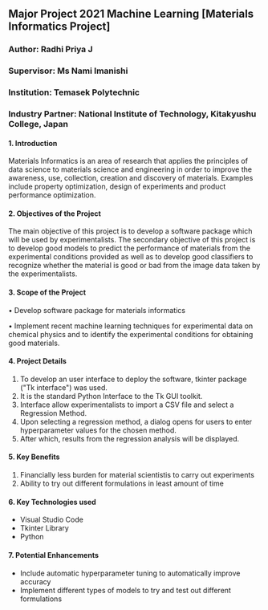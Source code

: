 ## Major Project 2021 Machine Learning [Materials Informatics Project]

### Author: Radhi Priya J
### Supervisor: Ms Nami Imanishi
### Institution: Temasek Polytechnic
### Industry Partner: National Institute of Technology, Kitakyushu College, Japan

#### 1. Introduction

Materials Informatics is an area of research that applies the principles of data science to materials science and engineering in order to improve the awareness, use, collection, creation and discovery of materials. Examples include property optimization, design of experiments and product performance optimization.

#### 2. Objectives of the Project

The main objective of this project is to develop a software package which will be used by experimentalists. The secondary objective of this project is to develop good models to predict the performance of materials from the experimental conditions provided as well as to develop good classifiers to recognize whether the material is good or bad from the image data taken by the experimentalists. 


#### 3. Scope of the Project
•	Develop software package for materials informatics

•	Implement recent machine learning techniques for experimental data on chemical physics and to identify the experimental conditions for obtaining good materials.

#### 4. Project Details
1. To develop an user interface to deploy the software, tkinter package ("Tk interface") was used.
2. It is the standard Python Interface to the Tk GUI toolkit.
3. Interface allow experimentalists to import a CSV file and select a Regression Method.
4. Upon selecting a regression method, a dialog opens for users to enter hyperparameter values for the chosen method.
5. After which, results from the regression analysis will be displayed.

#### 5. Key Benefits
1. Financially less burden for material scientistis to carry out experiments
2. Ability to try out different formulations in least amount of time

#### 6. Key Technologies used
- Visual Studio Code
- Tkinter Library
- Python

#### 7. Potential Enhancements
- Include automatic hyperparameter tuning to automatically improve accuracy
- Implement different types of models to try and test out different formulations
  
